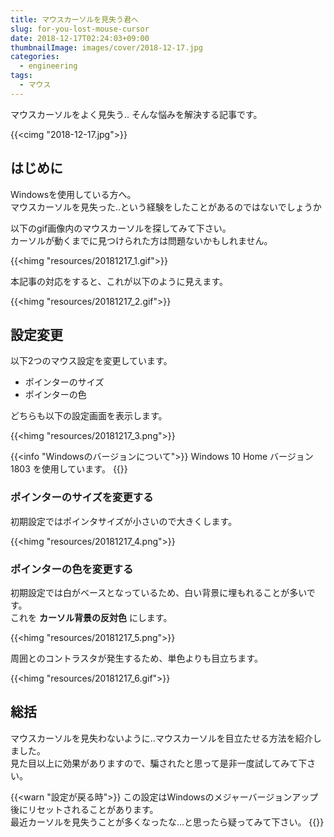 ```yaml
---
title: マウスカーソルを見失う君へ
slug: for-you-lost-mouse-cursor
date: 2018-12-17T02:24:03+09:00
thumbnailImage: images/cover/2018-12-17.jpg
categories:
  - engineering
tags:
  - マウス
---
```


マウスカーソルをよく見失う.. そんな悩みを解決する記事です。

<!--more-->

{{<cimg "2018-12-17.jpg">}}

<!--toc-->


はじめに
--------

Windowsを使用している方へ。  
マウスカーソルを見失った..という経験をしたことがあるのではないでしょうか

以下のgif画像内のマウスカーソルを探してみて下さい。  
カーソルが動くまでに見つけられた方は問題ないかもしれません。

{{<himg "resources/20181217_1.gif">}}

本記事の対応をすると、これが以下のように見えます。

{{<himg "resources/20181217_2.gif">}}


設定変更
--------

以下2つのマウス設定を変更しています。

* ポインターのサイズ
* ポインターの色

どちらも以下の設定画面を表示します。

{{<himg "resources/20181217_3.png">}}

{{<info "Windowsのバージョンについて">}}
Windows 10 Home バージョン 1803 を使用しています。
{{</info>}}


### ポインターのサイズを変更する

初期設定ではポインタサイズが小さいので大きくします。

{{<himg "resources/20181217_4.png">}}


### ポインターの色を変更する

初期設定では白がベースとなっているため、白い背景に埋もれることが多いです。  
これを **カーソル背景の反対色** にします。

{{<himg "resources/20181217_5.png">}}

周囲とのコントラスタが発生するため、単色よりも目立ちます。

{{<himg "resources/20181217_6.gif">}}


総括
----

マウスカーソルを見失わないように..マウスカーソルを目立たせる方法を紹介しました。  
見た目以上に効果がありますので、騙されたと思って是非一度試してみて下さい。

{{<warn "設定が戻る時">}}
この設定はWindowsのメジャーバージョンアップ後にリセットされることがあります。  
最近カーソルを見失うことが多くなったな...と思ったら疑ってみて下さい。
{{</warn>}}
